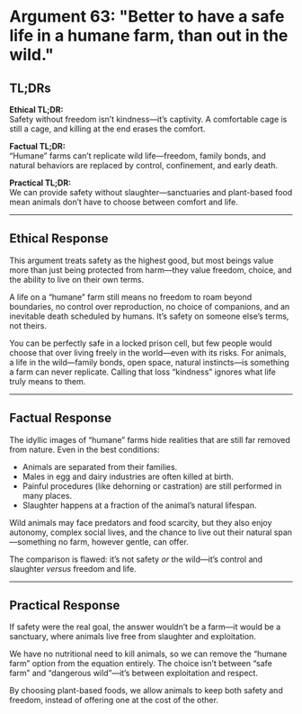 <!-- type: Ethical & Moral -->

# Argument 63: "Better to have a safe life in a humane farm, than out in the wild."

## TL;DRs

**Ethical TL;DR:**  
Safety without freedom isn’t kindness—it’s captivity. A comfortable cage is still a cage, and killing at the end erases the comfort.

**Factual TL;DR:**  
“Humane” farms can’t replicate wild life—freedom, family bonds, and natural behaviors are replaced by control, confinement, and early death.

**Practical TL;DR:**  
We can provide safety without slaughter—sanctuaries and plant-based food mean animals don’t have to choose between comfort and life.

---

## Ethical Response

This argument treats safety as the highest good, but most beings value more than just being protected from harm—they value freedom, choice, and the ability to live on their own terms.

A life on a “humane” farm still means no freedom to roam beyond boundaries, no control over reproduction, no choice of companions, and an inevitable death scheduled by humans. It’s safety on someone else’s terms, not theirs.

You can be perfectly safe in a locked prison cell, but few people would choose that over living freely in the world—even with its risks. For animals, a life in the wild—family bonds, open space, natural instincts—is something a farm can never replicate. Calling that loss “kindness” ignores what life truly means to them.

---

## Factual Response

The idyllic images of “humane” farms hide realities that are still far removed from nature. Even in the best conditions:  
- Animals are separated from their families.  
- Males in egg and dairy industries are often killed at birth.  
- Painful procedures (like dehorning or castration) are still performed in many places.  
- Slaughter happens at a fraction of the animal’s natural lifespan.

Wild animals may face predators and food scarcity, but they also enjoy autonomy, complex social lives, and the chance to live out their natural span—something no farm, however gentle, can offer.

The comparison is flawed: it’s not safety *or* the wild—it’s control and slaughter *versus* freedom and life.

---

## Practical Response

If safety were the real goal, the answer wouldn’t be a farm—it would be a sanctuary, where animals live free from slaughter and exploitation.

We have no nutritional need to kill animals, so we can remove the “humane farm” option from the equation entirely. The choice isn’t between “safe farm” and “dangerous wild”—it’s between exploitation and respect.

By choosing plant-based foods, we allow animals to keep both safety and freedom, instead of offering one at the cost of the other.
